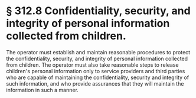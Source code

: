 # § 312.8   Confidentiality, security, and integrity of personal information collected from children.

The operator must establish and maintain reasonable procedures to protect the confidentiality, security, and integrity of personal information collected from children. The operator must also take reasonable steps to release children's personal information only to service providers and third parties who are capable of maintaining the confidentiality, security and integrity of such information, and who provide assurances that they will maintain the information in such a manner.




